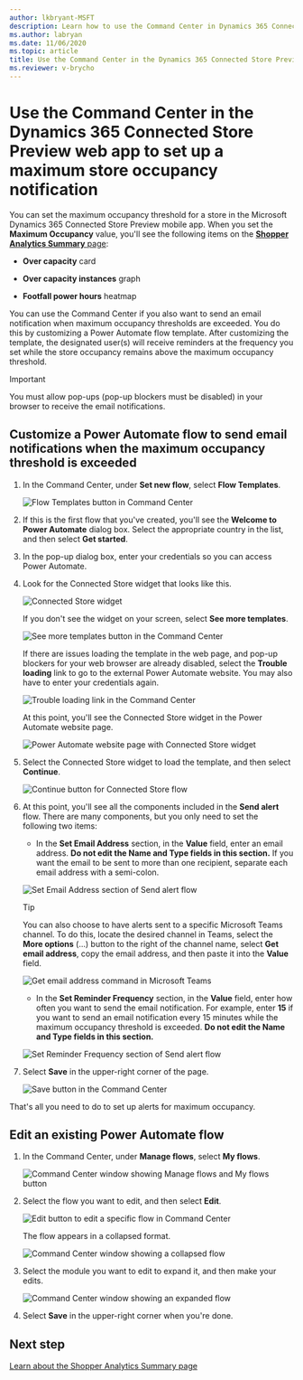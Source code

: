 ```yaml
---
author: lkbryant-MSFT
description: Learn how to use the Command Center in Dynamics 365 Connected Store Preview to set up an email notification when maximum store occupancy thresholds are exceeded.
ms.author: labryan
ms.date: 11/06/2020
ms.topic: article
title: Use the Command Center in the Dynamics 365 Connected Store Preview web app to set up a maximum store occupancy notification
ms.reviewer: v-brycho
---
```


# Use the Command Center in the Dynamics 365 Connected Store Preview web app to set up a maximum store occupancy notification 

You can set the maximum occupancy threshold for a store in the Microsoft Dynamics 365 Connected Store Preview mobile app. When you set the **Maximum Occupancy** value, 
you'll see the following items on the [**Shopper Analytics Summary** page](shopper-analytics-summary-page.md):

- **Over capacity** card

- **Over capacity instances** graph

- **Footfall power hours** heatmap

You can use the Command Center if you also want to send an email notification when maximum occupancy thresholds are exceeded. You do this by customizing a 
Power Automate flow template. After customizing the template, the designated user(s) will receive reminders at the frequency you set while the store occupancy 
remains above the maximum occupancy threshold.

> [!IMPORTANT]
> You must allow pop-ups (pop-up blockers must be disabled) in your browser to receive the email notifications.

## Customize a Power Automate flow to send email notifications when the maximum occupancy threshold is exceeded

1. In the Command Center, under **Set new flow**, select **Flow Templates**.

    ![Flow Templates button in Command Center](media/command-center-set-new-flow.PNG "Flow Templates button in Command Center")
    
2. If this is the first flow that you've created, you'll see the **Welcome to Power Automate** dialog box. Select the appropriate country in the list, and then select **Get started**.
    
3. In the pop-up dialog box, enter your credentials so you can access Power Automate.
    
4. Look for the Connected Store widget that looks like this. 

    ![Connected Store widget](media/command-center-connected-store-widget.PNG "Connected Store widget")

    If you don't see the widget on your screen, select **See more templates**.

    ![See more templates button in the Command Center](media/command-center-see-more-templates.PNG "See more templates button in the Command Center")
    
    If there are issues loading the template in the web page, and pop-up blockers for your web browser are already disabled, select the **Trouble loading** link to go to the external Power Automate website. You may also have to enter your credentials again.
    
    ![Trouble loading link in the Command Center](media/command-center-trouble-loading-link.PNG "Trouble loading link in the Command Center")
    
    At this point, you'll see the Connected Store widget in the Power Automate website page.
    
    ![Power Automate website page with Connected Store widget](media/command-center-power-automate-website.PNG "Power Automate website page with Connected Store widget")
    
5. Select the Connected Store widget to load the template, and then select **Continue**.

    ![Continue button for Connected Store flow](media/command-center-continue-button.PNG "Continue button for Connected Store flow")

7. At this point, you'll see all the components included in the **Send alert** flow. There are many components, but you only need to set the following two items:

    - In the **Set Email Address** section, in the **Value** field, enter an email address. **Do not edit the Name and Type fields in this section.** If you want the email to be sent to more than one recipient, separate each email address with a semi-colon. 

    ![Set Email Address section of Send alert flow](media/command-center-set-email-address.PNG "Set Email Address section of Send alert flow")

    > [!TIP]
    > You can also choose to have alerts sent to a specific Microsoft Teams channel. To do this, locate the desired channel in Teams, select the **More options** (...) button to the right of the channel name, select **Get email address**, copy the email address, and then paste it into the **Value** field. 
    >
    > ![Get email address command in Microsoft Teams](media/command-center-teams-email-link.PNG "Get email address command in Microsoft Teams")
    
    - In the **Set Reminder Frequency** section, in the **Value** field, enter how often you want to send the email notification. For example, enter **15** if you want to send an email notification every 15 minutes while the maximum occupancy threshold is exceeded. **Do not edit the Name and Type fields in this section.**

    ![Set Reminder Frequency section of Send alert flow](media/command-center-set-reminder-frequency.PNG "Set Reminder Frequency section of Send alert flow")
    
8. Select **Save** in the upper-right corner of the page.

    ![Save button in the Command Center](media/command-center-save-button.PNG "Save button in the Command Center")
    
That's all you need to do to set up alerts for maximum occupancy. 

## Edit an existing Power Automate flow

1. In the Command Center, under **Manage flows**, select **My flows**.

    ![Command Center window showing Manage flows and My flows button](media/command-center-edit-flow.PNG "Command Center window showing Manage flows and My flows button")
    
2. Select the flow you want to edit, and then select **Edit**.

    ![Edit button to edit a specific flow in Command Center](media/command-center-edit-button.PNG "Edit button to edit a specific flow in Command Center")
    
    The flow appears in a collapsed format.
    
    ![Command Center window showing a collapsed flow](media/command-center-collapsed-flow.PNG "Command Center window showing a collapsed flow")
    
3. Select the module you want to edit to expand it, and then make your edits.

    ![Command Center window showing an expanded flow](media/command-center-expanded-flow.PNG "Command Center window showing an expanded flow")
    
4. Select **Save** in the upper-right corner when you're done.
    

    
## Next step

[Learn about the Shopper Analytics Summary page](shopper-analytics-summary-page.md)
    
    


